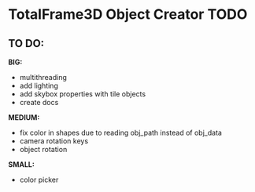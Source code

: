 # TotalFrame3D Object Creator TODO

## TO DO:

**BIG:**</br>
- multithreading
- add lighting
- add skybox properties with tile objects
- create docs

**MEDIUM:**</br>
- fix color in shapes due to reading obj_path instead of obj_data
- camera rotation keys
- object rotation

**SMALL:**</br>
- color picker
